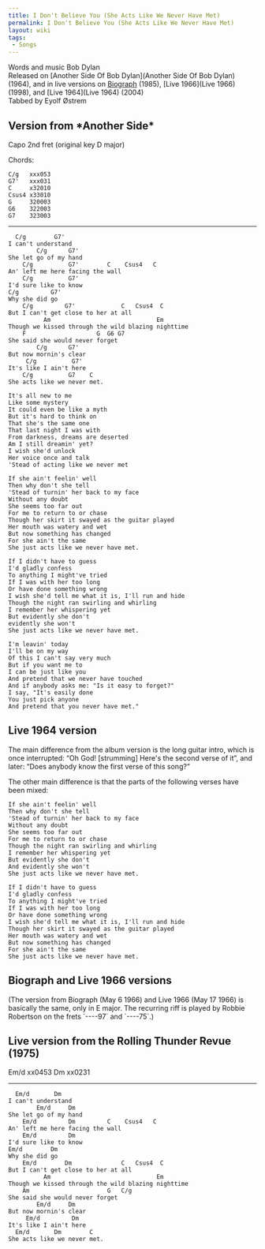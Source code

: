 ```yaml
---
title: I Don't Believe You (She Acts Like We Never Have Met)
permalink: I Don't Believe You (She Acts Like We Never Have Met)
layout: wiki
tags:
 - Songs
---
```


Words and music Bob Dylan  
Released on [Another Side Of Bob
Dylan](Another Side Of Bob Dylan) (1964), and in live
versions on [Biograph](Biograph) (1985), [Live
1966](Live 1966) (1998), and [Live
1964](Live 1964) (2004)  
Tabbed by Eyolf Østrem

<h2 class="songversion">
Version from *Another Side*

</h2>
Capo 2nd fret (original key D major)

Chords:

    C/g   xxx053
    G7'   xxx031
    C     x32010
    Csus4 x33010
    G     320003
    G6    322003
    G7    323003

* * * * *

      C/g        G7'
    I can't understand
            C/g      G7'
    She let go of my hand
        C/g          G7'        C    Csus4   C
    An' left me here facing the wall
        C/g          G7'
    I'd sure like to know
    C/g         G7'
    Why she did go
        C/g         G7'             C   Csus4  C
    But I can't get close to her at all
              Am                              Em
    Though we kissed through the wild blazing nighttime
        F                    G  G6 G7
    She said she would never forget
            C/g      G7'
    But now mornin's clear
         C/g          G7'
    It's like I ain't here
        C/g          G7    C
    She acts like we never met.

    It's all new to me
    Like some mystery
    It could even be like a myth
    But it's hard to think on
    That she's the same one
    That last night I was with
    From darkness, dreams are deserted
    Am I still dreamin' yet?
    I wish she'd unlock
    Her voice once and talk
    'Stead of acting like we never met

    If she ain't feelin' well
    Then why don't she tell
    'Stead of turnin' her back to my face
    Without any doubt
    She seems too far out
    For me to return to or chase
    Though her skirt it swayed as the guitar played
    Her mouth was watery and wet
    But now something has changed
    For she ain't the same
    She just acts like we never have met.

    If I didn't have to guess
    I'd gladly confess
    To anything I might've tried
    If I was with her too long
    Or have done something wrong
    I wish she'd tell me what it is, I'll run and hide
    Though the night ran swirling and whirling
    I remember her whispering yet
    But evidently she don't
    evidently she won't
    She just acts like we never have met.

    I'm leavin' today
    I'll be on my way
    Of this I can't say very much
    But if you want me to
    I can be just like you
    And pretend that we never have touched
    And if anybody asks me: "Is it easy to forget?"
    I say, "It's easily done
    You just pick anyone
    And pretend that you never have met."

<h2 class="songversion">
Live 1964 version

</h2>
The main difference from the album version is the long guitar intro,
which is once interrupted: “Oh God! [strumming] Here's the second verse
of it”, and later: “Does anybody know the first verse of this song?”

The other main difference is that the parts of the following verses have
been mixed:

    If she ain't feelin' well
    Then why don't she tell
    'Stead of turnin' her back to my face
    Without any doubt
    She seems too far out
    For me to return to or chase
    Though the night ran swirling and whirling
    I remember her whispering yet
    But evidently she don't
    And evidently she won't
    She just acts like we never have met.

    If I didn't have to guess
    I'd gladly confess
    To anything I might've tried
    If I was with her too long
    Or have done something wrong
    I wish she'd tell me what it is, I'll run and hide
    Though her skirt it swayed as the guitar played
    Her mouth was watery and wet
    But now something has changed
    For she ain't the same
    She just acts like we never have met.

<h2 class="songversion">
Biograph and Live 1966 versions

</h2>
(The version from Biograph (May 6 1966) and Live 1966 (May 17 1966) is
basically the same, only in E major. The recurring riff is played by
Robbie Robertson on the frets `----97` and `----75`.)

<h2 class="songversion">
Live version from the Rolling Thunder Revue (1975)

</h2>
    Em/d  xx0453
    Dm    xx0231

* * * * *

      Em/d       Dm
    I can't understand
            Em/d     Dm
    She let go of my hand
        Em/d         Dm         C    Csus4   C
    An' left me here facing the wall
        Em/d         Dm
    I'd sure like to know
    Em/d        Dm
    Why she did go
        Em/d        Dm              C   Csus4  C
    But I can't get close to her at all
              Am                              Em
    Though we kissed through the wild blazing nighttime
        Am                      G   C/g
    She said she would never forget
            Em/d     Dm
    But now mornin's clear
         Em/d         Dm
    It's like I ain't here
      Em/d       Dm        C
    She acts like we never met.
